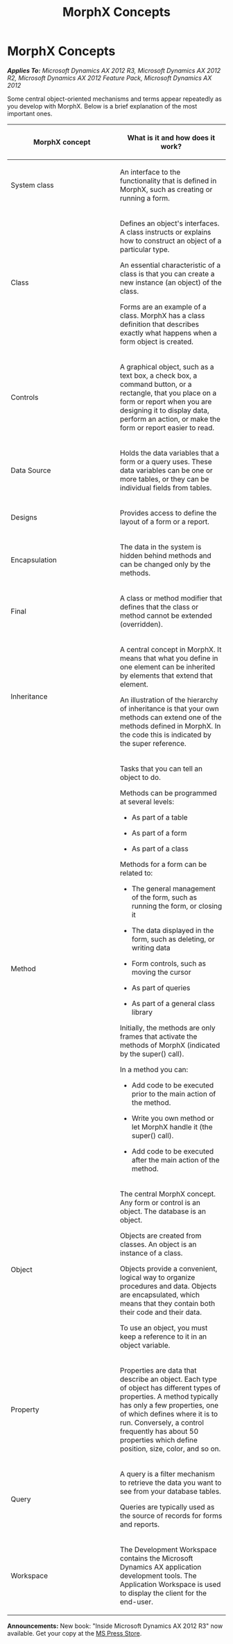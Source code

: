 ﻿---
title: MorphX Concepts
TOCTitle: MorphX Concepts
ms:assetid: cdcd8b1e-40da-4ab7-9b6f-4beace7df474
ms:mtpsurl: https://msdn.microsoft.com/en-us/library/Aa869749(v=AX.60)
ms:contentKeyID: 35251682
ms.date: 05/18/2015
mtps_version: v=AX.60
---

# MorphX Concepts 


_**Applies To:** Microsoft Dynamics AX 2012 R3, Microsoft Dynamics AX 2012 R2, Microsoft Dynamics AX 2012 Feature Pack, Microsoft Dynamics AX 2012_

Some central object-oriented mechanisms and terms appear repeatedly as you develop with MorphX. Below is a brief explanation of the most important ones.

<table>
<colgroup>
<col style="width: 50%" />
<col style="width: 50%" />
</colgroup>
<thead>
<tr class="header">
<th><p>MorphX concept</p></th>
<th><p>What is it and how does it work?</p></th>
</tr>
</thead>
<tbody>
<tr class="odd">
<td><p>System class</p></td>
<td><p>An interface to the functionality that is defined in MorphX, such as creating or running a form.</p></td>
</tr>
<tr class="even">
<td><p>Class</p></td>
<td><p>Defines an object's interfaces. A class instructs or explains how to construct an object of a particular type.</p>
<p>An essential characteristic of a class is that you can create a new instance (an object) of the class.</p>
<p>Forms are an example of a class. MorphX has a class definition that describes exactly what happens when a form object is created.</p></td>
</tr>
<tr class="odd">
<td><p>Controls</p></td>
<td><p>A graphical object, such as a text box, a check box, a command button, or a rectangle, that you place on a form or report when you are designing it to display data, perform an action, or make the form or report easier to read.</p></td>
</tr>
<tr class="even">
<td><p>Data Source</p></td>
<td><p>Holds the data variables that a form or a query uses. These data variables can be one or more tables, or they can be individual fields from tables.</p></td>
</tr>
<tr class="odd">
<td><p>Designs</p></td>
<td><p>Provides access to define the layout of a form or a report.</p></td>
</tr>
<tr class="even">
<td><p>Encapsulation</p></td>
<td><p>The data in the system is hidden behind methods and can be changed only by the methods.</p></td>
</tr>
<tr class="odd">
<td><p>Final</p></td>
<td><p>A class or method modifier that defines that the class or method cannot be extended (overridden).</p></td>
</tr>
<tr class="even">
<td><p>Inheritance</p></td>
<td><p>A central concept in MorphX. It means that what you define in one element can be inherited by elements that extend that element.</p>
<p>An illustration of the hierarchy of inheritance is that your own methods can extend one of the methods defined in MorphX. In the code this is indicated by the super reference.</p></td>
</tr>
<tr class="odd">
<td><p>Method</p></td>
<td><p>Tasks that you can tell an object to do.</p>
<p>Methods can be programmed at several levels:</p>
<ul>
<li><p>As part of a table</p></li>
<li><p>As part of a form</p></li>
<li><p>As part of a class</p></li>
</ul>
<p>Methods for a form can be related to:</p>
<ul>
<li><p>The general management of the form, such as running the form, or closing it</p></li>
<li><p>The data displayed in the form, such as deleting, or writing data</p></li>
<li><p>Form controls, such as moving the cursor</p></li>
<li><p>As part of queries</p></li>
<li><p>As part of a general class library</p></li>
</ul>
<p>Initially, the methods are only frames that activate the methods of MorphX (indicated by the super() call).</p>
<p>In a method you can:</p>
<ul>
<li><p>Add code to be executed prior to the main action of the method.</p></li>
<li><p>Write you own method or let MorphX handle it (the super() call).</p></li>
<li><p>Add code to be executed after the main action of the method.</p></li>
</ul></td>
</tr>
<tr class="even">
<td><p>Object</p></td>
<td><p>The central MorphX concept. Any form or control is an object. The database is an object.</p>
<p>Objects are created from classes. An object is an instance of a class.</p>
<p>Objects provide a convenient, logical way to organize procedures and data. Objects are encapsulated, which means that they contain both their code and their data.</p>
<p>To use an object, you must keep a reference to it in an object variable.</p></td>
</tr>
<tr class="odd">
<td><p>Property</p></td>
<td><p>Properties are data that describe an object. Each type of object has different types of properties. A method typically has only a few properties, one of which defines where it is to run. Conversely, a control frequently has about 50 properties which define position, size, color, and so on.</p></td>
</tr>
<tr class="even">
<td><p>Query</p></td>
<td><p>A query is a filter mechanism to retrieve the data you want to see from your database tables.</p>
<p>Queries are typically used as the source of records for forms and reports.</p></td>
</tr>
<tr class="odd">
<td><p>Workspace</p></td>
<td><p>The Development Workspace contains the Microsoft Dynamics AX application development tools. The Application Workspace is used to display the client for the end-user.</p></td>
</tr>
</tbody>
</table>

  
**Announcements:** New book: "Inside Microsoft Dynamics AX 2012 R3" now available. Get your copy at the [MS Press Store](https://www.microsoftpressstore.com/store/inside-microsoft-dynamics-ax-2012-r3-9780735685109).

